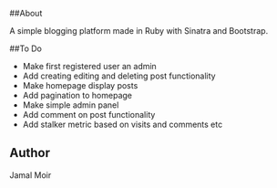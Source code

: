 ##About

A simple blogging platform made in Ruby with Sinatra and Bootstrap.

##To Do
* Make first registered user an admin
* Add creating editing and deleting post functionality
* Make homepage display posts
* Add pagination to homepage
* Make simple admin panel
* Add comment on post functionality
* Add stalker metric based on visits and comments etc

## Author

Jamal Moir
